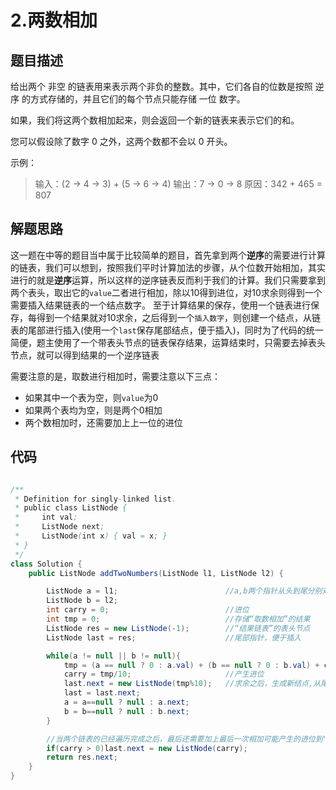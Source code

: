 # 2.两数相加

## 题目描述
给出两个 非空 的链表用来表示两个非负的整数。其中，它们各自的位数是按照 逆序 的方式存储的，并且它们的每个节点只能存储 一位 数字。

如果，我们将这两个数相加起来，则会返回一个新的链表来表示它们的和。

您可以假设除了数字 0 之外，这两个数都不会以 0 开头。

示例：

>输入：(2 -> 4 -> 3) + (5 -> 6 -> 4)
输出：7 -> 0 -> 8
原因：342 + 465 = 807

## 解题思路
这一题在中等的题目当中属于比较简单的题目，首先拿到两个**逆序**的需要进行计算的链表，我们可以想到，按照我们平时计算加法的步骤，从个位数开始相加，其实进行的就是**逆序**运算，所以这样的逆序链表反而利于我们的计算。我们只需要拿到两个表头，取出它的`value`二者进行相加，除以10得到进位，对10求余则得到一个需要插入结果链表的一个结点数字。
至于计算结果的保存，使用一个链表进行保存，每得到一个结果就对10求余，之后得到一个`插入数字`，则创建一个结点，从链表的尾部进行插入(使用一个`last`保存尾部结点，便于插入)，同时为了代码的统一简便，题主使用了一个带表头节点的链表保存结果，运算结束时，只需要去掉表头节点，就可以得到结果的一个逆序链表


需要注意的是，取数进行相加时，需要注意以下三点：
- 如果其中一个表为空，则`value`为0
- 如果两个表均为空，则是两个0相加
- 两个数相加时，还需要加上上一位的进位




## 代码
```java

/**
 * Definition for singly-linked list.
 * public class ListNode {
 *     int val;
 *     ListNode next;
 *     ListNode(int x) { val = x; }
 * }
 */
class Solution {
    public ListNode addTwoNumbers(ListNode l1, ListNode l2) {

        ListNode a = l1;                        //a,b两个指针从头到尾分别对两个链表进行遍历
        ListNode b = l2;
        int carry = 0;                          //进位
        int tmp = 0;                            //存储“取数相加”的结果
        ListNode res = new ListNode(-1);        //“结果链表”的表头节点
        ListNode last = res;                    //尾部指针，便于插入

        while(a != null || b != null){
            tmp = (a == null ? 0 : a.val) + (b == null ? 0 : b.val) + carry;    //本算法的关键
            carry = tmp/10;                     //产生进位
            last.next = new ListNode(tmp%10);   //求余之后，生成新结点,从尾部插入"结果链表"
            last = last.next;
            a = a==null ? null : a.next;
            b = b==null ? null : b.next;
        }

        //当两个链表的已经遍历完成之后，最后还需要加上最后一次相加可能产生的进位到"结果链表"中
        if(carry > 0)last.next = new ListNode(carry);
        return res.next;
    }
}
```